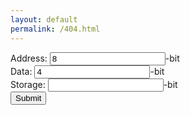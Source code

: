 ```yaml
---
layout: default
permalink: /404.html
---
```

<form class="calc">
Address: <input type="number" class="address" value="8">-bit<br>
Data: <input type="number" class="data" value="4">-bit<br>
Storage: <input type="number" class="storage" value="">-bit<br>
<input type="submit" value="Submit">
</form>
<script src="https://ajax.googleapis.com/ajax/libs/jquery/2.1.1/jquery.min.js"></script>
<script>
var address = $('.address')[0];
var data = $('.data')[0];
var storage = $('.storage')[0];
var mult = 8000;
$(".calc").submit(function(event) {
//storage=data*2^(address)
//log(storage/data)/log(2)=address
//data=storage/(2^(address))
//address=Math.log(storage/data)/Math.log(2)
if(address.value == ""){
address.value = Math.log((storage.value*mult)/data.value)/Math.log(2)
}
if(data.value == ""){
data.value = (storage.value*mult)/(2^(address.value))
}
if(storage.value == ""){
storage.value = (data.value*2^(address.value))/mult;
}
});
</script>
